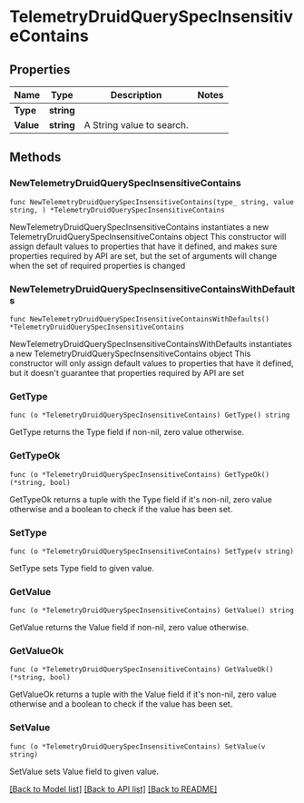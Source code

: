 # TelemetryDruidQuerySpecInsensitiveContains

## Properties

Name | Type | Description | Notes
------------ | ------------- | ------------- | -------------
**Type** | **string** |  | 
**Value** | **string** | A String value to search. | 

## Methods

### NewTelemetryDruidQuerySpecInsensitiveContains

`func NewTelemetryDruidQuerySpecInsensitiveContains(type_ string, value string, ) *TelemetryDruidQuerySpecInsensitiveContains`

NewTelemetryDruidQuerySpecInsensitiveContains instantiates a new TelemetryDruidQuerySpecInsensitiveContains object
This constructor will assign default values to properties that have it defined,
and makes sure properties required by API are set, but the set of arguments
will change when the set of required properties is changed

### NewTelemetryDruidQuerySpecInsensitiveContainsWithDefaults

`func NewTelemetryDruidQuerySpecInsensitiveContainsWithDefaults() *TelemetryDruidQuerySpecInsensitiveContains`

NewTelemetryDruidQuerySpecInsensitiveContainsWithDefaults instantiates a new TelemetryDruidQuerySpecInsensitiveContains object
This constructor will only assign default values to properties that have it defined,
but it doesn't guarantee that properties required by API are set

### GetType

`func (o *TelemetryDruidQuerySpecInsensitiveContains) GetType() string`

GetType returns the Type field if non-nil, zero value otherwise.

### GetTypeOk

`func (o *TelemetryDruidQuerySpecInsensitiveContains) GetTypeOk() (*string, bool)`

GetTypeOk returns a tuple with the Type field if it's non-nil, zero value otherwise
and a boolean to check if the value has been set.

### SetType

`func (o *TelemetryDruidQuerySpecInsensitiveContains) SetType(v string)`

SetType sets Type field to given value.


### GetValue

`func (o *TelemetryDruidQuerySpecInsensitiveContains) GetValue() string`

GetValue returns the Value field if non-nil, zero value otherwise.

### GetValueOk

`func (o *TelemetryDruidQuerySpecInsensitiveContains) GetValueOk() (*string, bool)`

GetValueOk returns a tuple with the Value field if it's non-nil, zero value otherwise
and a boolean to check if the value has been set.

### SetValue

`func (o *TelemetryDruidQuerySpecInsensitiveContains) SetValue(v string)`

SetValue sets Value field to given value.



[[Back to Model list]](../README.md#documentation-for-models) [[Back to API list]](../README.md#documentation-for-api-endpoints) [[Back to README]](../README.md)


